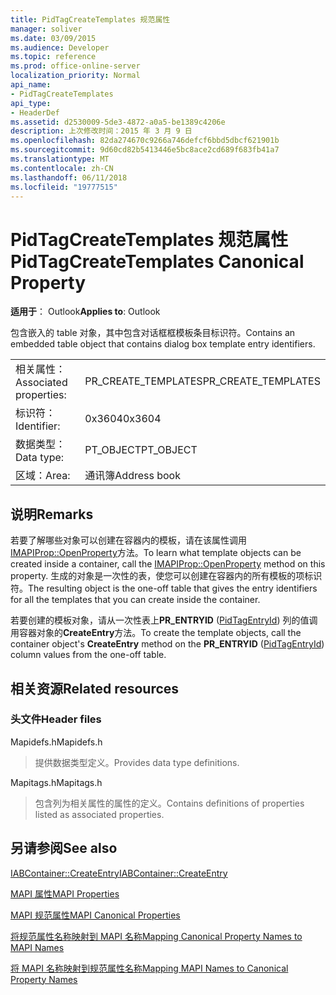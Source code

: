 ```yaml
---
title: PidTagCreateTemplates 规范属性
manager: soliver
ms.date: 03/09/2015
ms.audience: Developer
ms.topic: reference
ms.prod: office-online-server
localization_priority: Normal
api_name:
- PidTagCreateTemplates
api_type:
- HeaderDef
ms.assetid: d2530009-5de3-4872-a0a5-be1389c4206e
description: 上次修改时间：2015 年 3 月 9 日
ms.openlocfilehash: 82da274670c9266a746defcf6bbd5dbcf621901b
ms.sourcegitcommit: 9d60cd82b5413446e5bc8ace2cd689f683fb41a7
ms.translationtype: MT
ms.contentlocale: zh-CN
ms.lasthandoff: 06/11/2018
ms.locfileid: "19777515"
---
```

# <a name="pidtagcreatetemplates-canonical-property"></a><span data-ttu-id="4a780-103">PidTagCreateTemplates 规范属性</span><span class="sxs-lookup"><span data-stu-id="4a780-103">PidTagCreateTemplates Canonical Property</span></span>

  
  
<span data-ttu-id="4a780-104">**适用于**： Outlook</span><span class="sxs-lookup"><span data-stu-id="4a780-104">**Applies to**: Outlook</span></span> 
  
<span data-ttu-id="4a780-105">包含嵌入的 table 对象，其中包含对话框框模板条目标识符。</span><span class="sxs-lookup"><span data-stu-id="4a780-105">Contains an embedded table object that contains dialog box template entry identifiers.</span></span> 
  
|||
|:-----|:-----|
|<span data-ttu-id="4a780-106">相关属性：</span><span class="sxs-lookup"><span data-stu-id="4a780-106">Associated properties:</span></span>  <br/> |<span data-ttu-id="4a780-107">PR_CREATE_TEMPLATES</span><span class="sxs-lookup"><span data-stu-id="4a780-107">PR_CREATE_TEMPLATES</span></span>  <br/> |
|<span data-ttu-id="4a780-108">标识符：</span><span class="sxs-lookup"><span data-stu-id="4a780-108">Identifier:</span></span>  <br/> |<span data-ttu-id="4a780-109">0x3604</span><span class="sxs-lookup"><span data-stu-id="4a780-109">0x3604</span></span>  <br/> |
|<span data-ttu-id="4a780-110">数据类型：</span><span class="sxs-lookup"><span data-stu-id="4a780-110">Data type:</span></span>  <br/> |<span data-ttu-id="4a780-111">PT_OBJECT</span><span class="sxs-lookup"><span data-stu-id="4a780-111">PT_OBJECT</span></span>  <br/> |
|<span data-ttu-id="4a780-112">区域：</span><span class="sxs-lookup"><span data-stu-id="4a780-112">Area:</span></span>  <br/> |<span data-ttu-id="4a780-113">通讯簿</span><span class="sxs-lookup"><span data-stu-id="4a780-113">Address book</span></span>  <br/> |
   
## <a name="remarks"></a><span data-ttu-id="4a780-114">说明</span><span class="sxs-lookup"><span data-stu-id="4a780-114">Remarks</span></span>

<span data-ttu-id="4a780-115">若要了解哪些对象可以创建在容器内的模板，请在该属性调用[IMAPIProp::OpenProperty](imapiprop-openproperty.md)方法。</span><span class="sxs-lookup"><span data-stu-id="4a780-115">To learn what template objects can be created inside a container, call the [IMAPIProp::OpenProperty](imapiprop-openproperty.md) method on this property.</span></span> <span data-ttu-id="4a780-116">生成的对象是一次性的表，使您可以创建在容器内的所有模板的项标识符。</span><span class="sxs-lookup"><span data-stu-id="4a780-116">The resulting object is the one-off table that gives the entry identifiers for all the templates that you can create inside the container.</span></span> 
  
<span data-ttu-id="4a780-117">若要创建的模板对象，请从一次性表上**PR_ENTRYID** ([PidTagEntryId](pidtagentryid-canonical-property.md)) 列的值调用容器对象的**CreateEntry**方法。</span><span class="sxs-lookup"><span data-stu-id="4a780-117">To create the template objects, call the container object's **CreateEntry** method on the **PR_ENTRYID** ([PidTagEntryId](pidtagentryid-canonical-property.md)) column values from the one-off table.</span></span>
  
## <a name="related-resources"></a><span data-ttu-id="4a780-118">相关资源</span><span class="sxs-lookup"><span data-stu-id="4a780-118">Related resources</span></span>

### <a name="header-files"></a><span data-ttu-id="4a780-119">头文件</span><span class="sxs-lookup"><span data-stu-id="4a780-119">Header files</span></span>

<span data-ttu-id="4a780-120">Mapidefs.h</span><span class="sxs-lookup"><span data-stu-id="4a780-120">Mapidefs.h</span></span>
  
> <span data-ttu-id="4a780-121">提供数据类型定义。</span><span class="sxs-lookup"><span data-stu-id="4a780-121">Provides data type definitions.</span></span>
    
<span data-ttu-id="4a780-122">Mapitags.h</span><span class="sxs-lookup"><span data-stu-id="4a780-122">Mapitags.h</span></span>
  
> <span data-ttu-id="4a780-123">包含列为相关属性的属性的定义。</span><span class="sxs-lookup"><span data-stu-id="4a780-123">Contains definitions of properties listed as associated properties.</span></span>
    
## <a name="see-also"></a><span data-ttu-id="4a780-124">另请参阅</span><span class="sxs-lookup"><span data-stu-id="4a780-124">See also</span></span>



[<span data-ttu-id="4a780-125">IABContainer::CreateEntry</span><span class="sxs-lookup"><span data-stu-id="4a780-125">IABContainer::CreateEntry</span></span>](iabcontainer-createentry.md)


[<span data-ttu-id="4a780-126">MAPI 属性</span><span class="sxs-lookup"><span data-stu-id="4a780-126">MAPI Properties</span></span>](mapi-properties.md)
  
[<span data-ttu-id="4a780-127">MAPI 规范属性</span><span class="sxs-lookup"><span data-stu-id="4a780-127">MAPI Canonical Properties</span></span>](mapi-canonical-properties.md)
  
[<span data-ttu-id="4a780-128">将规范属性名称映射到 MAPI 名称</span><span class="sxs-lookup"><span data-stu-id="4a780-128">Mapping Canonical Property Names to MAPI Names</span></span>](mapping-canonical-property-names-to-mapi-names.md)
  
[<span data-ttu-id="4a780-129">将 MAPI 名称映射到规范属性名称</span><span class="sxs-lookup"><span data-stu-id="4a780-129">Mapping MAPI Names to Canonical Property Names</span></span>](mapping-mapi-names-to-canonical-property-names.md)

